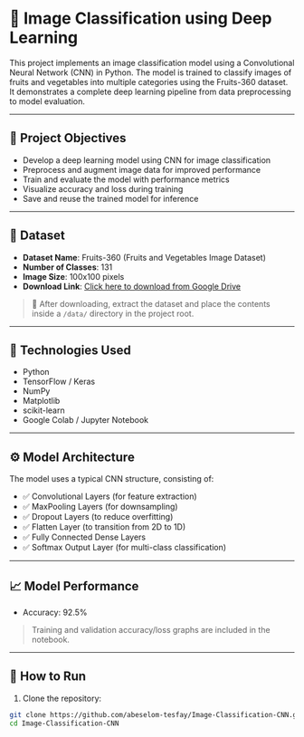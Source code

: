 # 🧠 Image Classification using Deep Learning

This project implements an image classification model using a Convolutional Neural Network (CNN) in Python. The model is trained to classify images of fruits and vegetables into multiple categories using the Fruits-360 dataset. It demonstrates a complete deep learning pipeline from data preprocessing to model evaluation.

---

## 📌 Project Objectives

- Develop a deep learning model using CNN for image classification
- Preprocess and augment image data for improved performance
- Train and evaluate the model with performance metrics
- Visualize accuracy and loss during training
- Save and reuse the trained model for inference

---

## 📂 Dataset

- **Dataset Name**: Fruits-360 (Fruits and Vegetables Image Dataset)
- **Number of Classes**: 131
- **Image Size**: 100x100 pixels
- **Download Link**: [Click here to download from Google Drive](https://drive.google.com/file/d/1CGiAWso43GCsNo_faRq4jdDIlmwy7YI4/view?usp=sharing)

> 📌 After downloading, extract the dataset and place the contents inside a `/data/` directory in the project root.

---

## 🧰 Technologies Used

- Python
- TensorFlow / Keras
- NumPy
- Matplotlib
- scikit-learn
- Google Colab / Jupyter Notebook

---

## ⚙️ Model Architecture

The model uses a typical CNN structure, consisting of:

- ✅ Convolutional Layers (for feature extraction)
- ✅ MaxPooling Layers (for downsampling)
- ✅ Dropout Layers (to reduce overfitting)
- ✅ Flatten Layer (to transition from 2D to 1D)
- ✅ Fully Connected Dense Layers
- ✅ Softmax Output Layer (for multi-class classification)

---

## 📈 Model Performance

- Accuracy: 92.5%

> Training and validation accuracy/loss graphs are included in the notebook.

---

## 🚀 How to Run

1. Clone the repository:

```bash
git clone https://github.com/abeselom-tesfay/Image-Classification-CNN.git
cd Image-Classification-CNN

